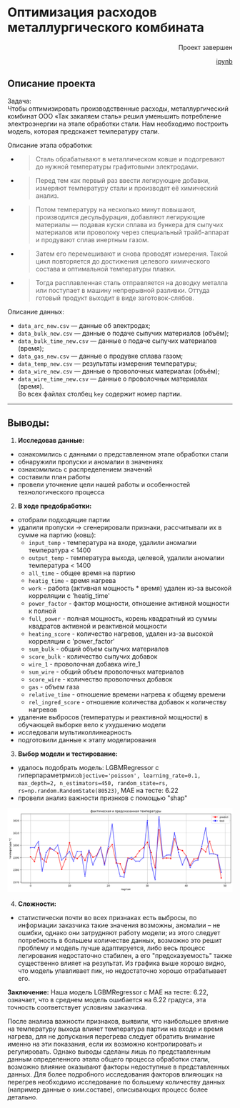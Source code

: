
# **Оптимизация расходов металлургического комбината**
<div align="right">
Проект завершен

[ipynb](steel_temperature.ipynb)
</div>

## Описание проекта
Задача:<br> Чтобы оптимизировать производственные расходы, металлургический комбинат ООО «Так закаляем сталь» решил уменьшить потребление электроэнергии на этапе обработки стали. Нам необходимо построить модель, которая предскажет температуру стали.

Описание этапа обработки:
- > Сталь обрабатывают в металлическом ковше и подогревают до нужной температуры графитовыми электродами.
- > Перед тем как первый раз ввести легирующие добавки, измеряют температуру стали и производят её химический анализ.
- > Потом температуру на несколько минут повышают, производится десульфурация, добавляют легирующие материалы — подавая куски сплава из бункера для сыпучих материалов или проволоку через специальный трайб-аппарат и продувают сплав инертным газом.

- > Затем его перемешивают и снова проводят измерения. Такой цикл повторяется до достижения целевого химического состава и оптимальной температуры плавки.

- > Тогда расплавленная сталь отправляется на доводку металла или поступает в машину непрерывной разливки. Оттуда готовый продукт выходит в виде заготовок-слябов.

Описание данных:
- `data_arc_new.csv` — данные об электродах;
- `data_bulk_new.csv` — данные о подаче сыпучих материалов (объём);
- `data_bulk_time_new.csv` *—* данные о подаче сыпучих материалов (время);
- `data_gas_new.csv` — данные о продувке сплава газом;
- `data_temp_new.csv` — результаты измерения температуры;
- `data_wire_new.csv` — данные о проволочных материалах (объём);
- `data_wire_time_new.csv` — данные о проволочных материалах (время).<br>
Во всех файлах столбец `key` содержит номер партии.
---
## Выводы:

1. **Исследовав данные:**
 - ознакомились с данными о представленном этапе обработки стали
 - обнаружили пропуски и аномалии в значениях
 - ознакомились с распределением значений
 - составили план работы
 - провели уточнение цели нашей работы и особенностей технологического процесса

2. **В ходе предобработки:**
 - отобрали подходящие партии
 - удалили пропуски
 -> сгенерировали признаки, рассчитывали их в сумме на партию (ковш):
    - `input_temp` - температура на входе, удалили аномалии температура < 1400
    -	`output_temp` - температура выхода, целевой, удалили аномалии температура < 1400
    -	`all_time` - общее время на партию
    -	`heatig_time` - время нагрева
    -	`work` - работа (активная мощность * время) удален из-за высокой корреляции с 'heatig_time'
    -	`power_factor` - фактор мощности, отношение активной мощности к полной
    -	`full_power` - полная мощность, корень квадратный из суммы квадратов активной и реактивной мощности
    -	`heating_score` - количество нагревов,  удален из-за высокой корреляции с 'power_factor'
    -	`sum_bulk` - общий объем сыпучих материалов
    -	`score_bulk` - количество сыпучих добавок
    -	`wire_1` - проволочная добавка wire_1
    -	`sum_wire` - общий объем проволочных материалов
    -	`score_wire` - количество проволочных  добавок
    -	`gas` - объем газа
    -	`relative_time` - отношение времени нагрева к общему времени
    -	`rel_ingred_score` - отношение количества добавок к количеству нагревов
 - удаление выбросов (температуры и реактивной мощности) в обучающей выборке вело к ухудшению модели
 - исследовали мультиколлинеарность
 - подготовили данные к этапу моделирования
3. **Выбор модели и тестирование:**
 - удалось подобрать модель: LGBMRegressor с гиперпараметрми:`objective='poisson', learning_rate=0.1, max_depth=2, n_estimators=450, random_state=rs, rs=np.random.RandomState(80523)`, MAE на тесте: 6.22
 - провели анализ важности признков с помощью "shap"
<kbd>
 <img src="ms_test_model.png" />
</kbd>

4. **Сложности:**
- статистически почти во всех признаках есть выбросы, по информации заказчика такие значения возможны, аномалии – не ошибки, однако они затрудняют работу модели; из этого следует потребность в большем количестве данных, возможно это решит проблему и модель лучше адаптируется, либо весь процесс легирования недостаточно стабилен, а его "предсказуемость" также существенно влияет на результат. Из графика выше хорошо видно, что модель улавливает пик, но недостаточно хорошо отрабатывает его. 

**Заключение:**
Наша модель LGBMRegressor с MAE на тесте: 6.22, означает, что в среднем модель ошибается на 6.22 градуса, эта точность соответствует условиям заказчика.

После анализа важности признаков, выявили, что наибольшее влияние на температуру выхода влияет температура партии на входе и время нагрева, для не допускания перегрева следует обратить внимание именно на эти показания, если их возможно контролировать и регулировать. Однако выводы сделаны лишь по представленным  данным определенного этапа общего процесса обработки стали, возможно влияние оказывают факторы недоступные в представленных данных. Для более подробного исследования факторов влияющих на перегрев необходимо исследование по большему количеству данных (например данные о хим.составе), описывающих процесс более детально.

